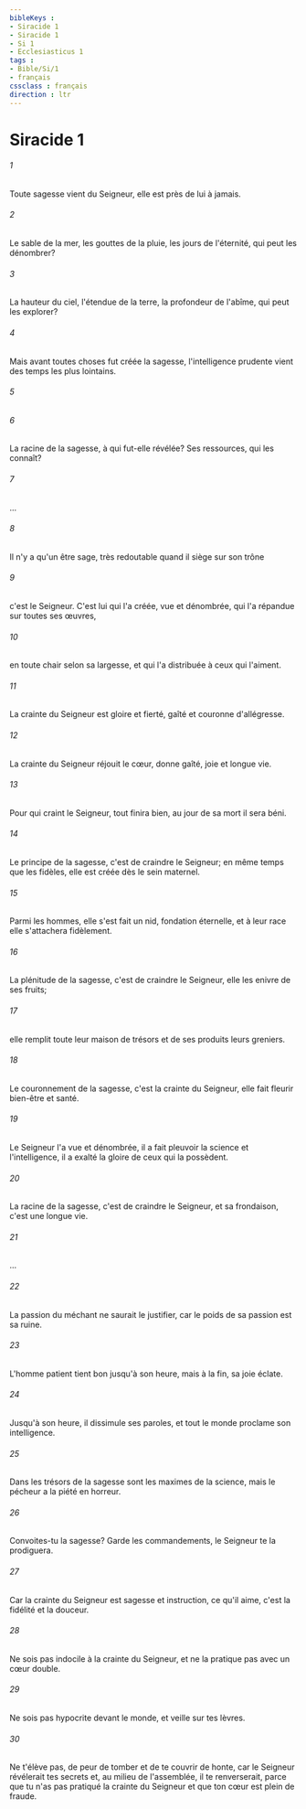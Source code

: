 ```yaml
---
bibleKeys : 
- Siracide 1
- Siracide 1
- Si 1
- Ecclesiasticus 1
tags : 
- Bible/Si/1
- français
cssclass : français
direction : ltr
---
```


# Siracide 1

###### 1
Toute sagesse vient du Seigneur, elle est près de lui à jamais.
###### 2
Le sable de la mer, les gouttes de la pluie, les jours de l'éternité, qui peut les dénombrer?
###### 3
La hauteur du ciel, l'étendue de la terre, la profondeur de l'abîme, qui peut les explorer?
###### 4
Mais avant toutes choses fut créée la sagesse, l'intelligence prudente vient des temps les plus lointains.
###### 5

###### 6
La racine de la sagesse, à qui fut-elle révélée? Ses ressources, qui les connaît?
###### 7
...
###### 8
Il n'y a qu'un être sage, très redoutable quand il siège sur son trône
###### 9
c'est le Seigneur. C'est lui qui l'a créée, vue et dénombrée, qui l'a répandue sur toutes ses œuvres,
###### 10
en toute chair selon sa largesse, et qui l'a distribuée à ceux qui l'aiment.
###### 11
La crainte du Seigneur est gloire et fierté, gaîté et couronne d'allégresse.
###### 12
La crainte du Seigneur réjouit le cœur, donne gaîté, joie et longue vie.
###### 13
Pour qui craint le Seigneur, tout finira bien, au jour de sa mort il sera béni.
###### 14
Le principe de la sagesse, c'est de craindre le Seigneur; en même temps que les fidèles, elle est créée dès le sein maternel.
###### 15
Parmi les hommes, elle s'est fait un nid, fondation éternelle, et à leur race elle s'attachera fidèlement.
###### 16
La plénitude de la sagesse, c'est de craindre le Seigneur, elle les enivre de ses fruits;
###### 17
elle remplit toute leur maison de trésors et de ses produits leurs greniers.
###### 18
Le couronnement de la sagesse, c'est la crainte du Seigneur, elle fait fleurir bien-être et santé.
###### 19
Le Seigneur l'a vue et dénombrée, il a fait pleuvoir la science et l'intelligence, il a exalté la gloire de ceux qui la possèdent.
###### 20
La racine de la sagesse, c'est de craindre le Seigneur, et sa frondaison, c'est une longue vie.
###### 21
...
###### 22
La passion du méchant ne saurait le justifier, car le poids de sa passion est sa ruine.
###### 23
L'homme patient tient bon jusqu'à son heure, mais à la fin, sa joie éclate.
###### 24
Jusqu'à son heure, il dissimule ses paroles, et tout le monde proclame son intelligence.
###### 25
Dans les trésors de la sagesse sont les maximes de la science, mais le pécheur a la piété en horreur.
###### 26
Convoites-tu la sagesse? Garde les commandements, le Seigneur te la prodiguera.
###### 27
Car la crainte du Seigneur est sagesse et instruction, ce qu'il aime, c'est la fidélité et la douceur.
###### 28
Ne sois pas indocile à la crainte du Seigneur, et ne la pratique pas avec un cœur double.
###### 29
Ne sois pas hypocrite devant le monde, et veille sur tes lèvres.
###### 30
Ne t'élève pas, de peur de tomber et de te couvrir de honte, car le Seigneur révélerait tes secrets et, au milieu de l'assemblée, il te renverserait, parce que tu n'as pas pratiqué la crainte du Seigneur et que ton cœur est plein de fraude.
